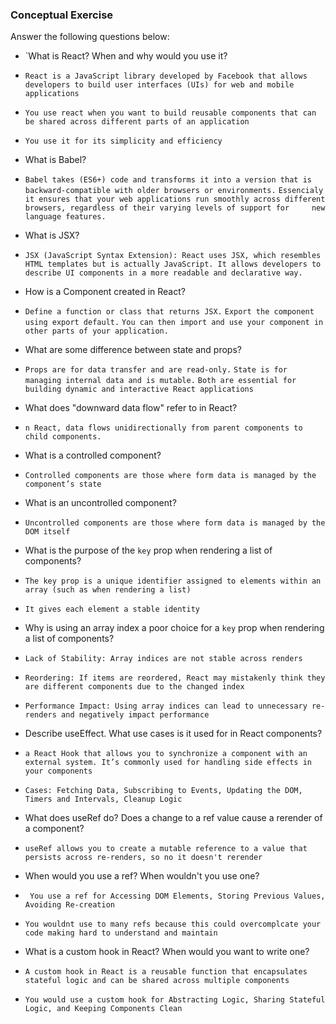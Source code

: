 ### Conceptual Exercise

Answer the following questions below:

- `What is React? When and why would you use it?
- ``React is a JavaScript library developed by Facebook that allows developers to build user interfaces (UIs) for web and mobile applications``
- ``You use react when you want to build reusable components that can be shared across different parts of an application``
- ``You use it for its simplicity and efficiency``

- What is Babel?
- ``Babel takes (ES6+) code and transforms it into a version that is backward-compatible with older browsers or environments.``
  ``Essencialy it ensures that your web applications run smoothly across different browsers, regardless of their varying levels of support for     new language features.``

- What is JSX?
- ``JSX (JavaScript Syntax Extension): React uses JSX, which resembles HTML templates but is actually JavaScript. It allows developers to describe UI components in a more readable and declarative way.``

- How is a Component created in React?
- ``Define a function or class that returns JSX.``
  ``Export the component using export default.``
  ``You can then import and use your component in other parts of your application.``

- What are some difference between state and props?
- ``Props are for data transfer and are read-only.``
  ``State is for managing internal data and is mutable.``
  ``Both are essential for building dynamic and interactive React applications``

- What does "downward data flow" refer to in React?
- ``n React, data flows unidirectionally from parent components to child components.``

- What is a controlled component?
- ``Controlled components are those where form data is managed by the component’s state``

- What is an uncontrolled component?
- ``Uncontrolled components are those where form data is managed by the DOM itself``

- What is the purpose of the `key` prop when rendering a list of components?
- ``The key prop is a unique identifier assigned to elements within an array (such as when rendering a list)``
- ``It gives each element a stable identity``

- Why is using an array index a poor choice for a `key` prop when rendering a list of components?
- ``Lack of Stability: Array indices are not stable across renders``
- ``Reordering: If items are reordered, React may mistakenly think they are different components due to the changed index``
- ``Performance Impact: Using array indices can lead to unnecessary re-renders and negatively impact performance``

- Describe useEffect.  What use cases is it used for in React components?
- ``a React Hook that allows you to synchronize a component with an external system. It’s commonly used for handling side effects in your components``
- ``Cases: Fetching Data, Subscribing to Events, Updating the DOM, Timers and Intervals, Cleanup Logic``

- What does useRef do?  Does a change to a ref value cause a rerender of a component?
- ``useRef allows you to create a mutable reference to a value that persists across re-renders, so no it doesn't rerender``

- When would you use a ref? When wouldn't you use one?
- `` You use a ref for Accessing DOM Elements, Storing Previous Values, Avoiding Re-creation``
- ``You wouldnt use to many refs because this could overcomplcate your code making hard to understand and maintain``

- What is a custom hook in React? When would you want to write one?
- ``A custom hook in React is a reusable function that encapsulates stateful logic and can be shared across multiple components``
- ``You would use a custom hook for Abstracting Logic, Sharing Stateful Logic, and Keeping Components Clean``
